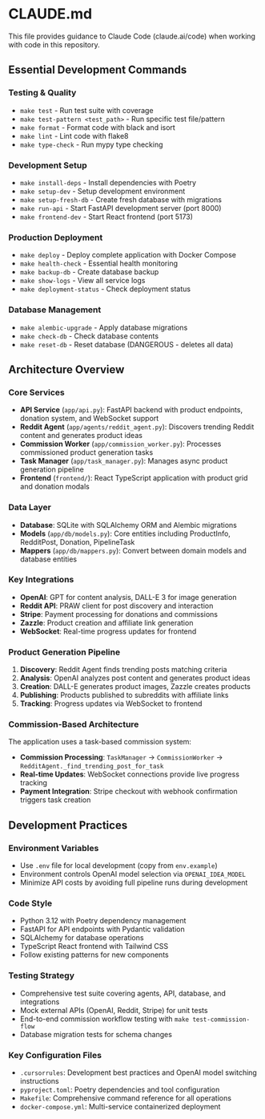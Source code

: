 # CLAUDE.md

This file provides guidance to Claude Code (claude.ai/code) when working with code in this repository.

## Essential Development Commands

### Testing & Quality
- `make test` - Run test suite with coverage
- `make test-pattern <test_path>` - Run specific test file/pattern
- `make format` - Format code with black and isort
- `make lint` - Lint code with flake8
- `make type-check` - Run mypy type checking

### Development Setup
- `make install-deps` - Install dependencies with Poetry
- `make setup-dev` - Setup development environment
- `make setup-fresh-db` - Create fresh database with migrations
- `make run-api` - Start FastAPI development server (port 8000)
- `make frontend-dev` - Start React frontend (port 5173)

### Production Deployment
- `make deploy` - Deploy complete application with Docker Compose
- `make health-check` - Essential health monitoring
- `make backup-db` - Create database backup
- `make show-logs` - View all service logs
- `make deployment-status` - Check deployment status

### Database Management
- `make alembic-upgrade` - Apply database migrations
- `make check-db` - Check database contents
- `make reset-db` - Reset database (DANGEROUS - deletes all data)

## Architecture Overview

### Core Services
- **API Service** (`app/api.py`): FastAPI backend with product endpoints, donation system, and WebSocket support
- **Reddit Agent** (`app/agents/reddit_agent.py`): Discovers trending Reddit content and generates product ideas
- **Commission Worker** (`app/commission_worker.py`): Processes commissioned product generation tasks
- **Task Manager** (`app/task_manager.py`): Manages async product generation pipeline
- **Frontend** (`frontend/`): React TypeScript application with product grid and donation modals

### Data Layer
- **Database**: SQLite with SQLAlchemy ORM and Alembic migrations
- **Models** (`app/db/models.py`): Core entities including ProductInfo, RedditPost, Donation, PipelineTask
- **Mappers** (`app/db/mappers.py`): Convert between domain models and database entities

### Key Integrations
- **OpenAI**: GPT for content analysis, DALL-E 3 for image generation
- **Reddit API**: PRAW client for post discovery and interaction
- **Stripe**: Payment processing for donations and commissions
- **Zazzle**: Product creation and affiliate link generation
- **WebSocket**: Real-time progress updates for frontend

### Product Generation Pipeline
1. **Discovery**: Reddit Agent finds trending posts matching criteria
2. **Analysis**: OpenAI analyzes post content and generates product ideas
3. **Creation**: DALL-E generates product images, Zazzle creates products
4. **Publishing**: Products published to subreddits with affiliate links
5. **Tracking**: Progress updates via WebSocket to frontend

### Commission-Based Architecture
The application uses a task-based commission system:
- **Commission Processing**: `TaskManager` → `CommissionWorker` → `RedditAgent._find_trending_post_for_task`
- **Real-time Updates**: WebSocket connections provide live progress tracking
- **Payment Integration**: Stripe checkout with webhook confirmation triggers task creation

## Development Practices

### Environment Variables
- Use `.env` file for local development (copy from `env.example`)
- Environment controls OpenAI model selection via `OPENAI_IDEA_MODEL`
- Minimize API costs by avoiding full pipeline runs during development

### Code Style
- Python 3.12 with Poetry dependency management
- FastAPI for API endpoints with Pydantic validation
- SQLAlchemy for database operations
- TypeScript React frontend with Tailwind CSS
- Follow existing patterns for new components

### Testing Strategy
- Comprehensive test suite covering agents, API, database, and integrations
- Mock external APIs (OpenAI, Reddit, Stripe) for unit tests
- End-to-end commission workflow testing with `make test-commission-flow`
- Database migration tests for schema changes

### Key Configuration Files
- `.cursorrules`: Development best practices and OpenAI model switching instructions
- `pyproject.toml`: Poetry dependencies and tool configuration
- `Makefile`: Comprehensive command reference for all operations
- `docker-compose.yml`: Multi-service containerized deployment